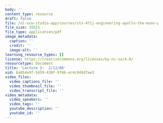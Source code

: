 ```yaml
---
body: ''
content_type: resource
draft: false
file: /ol-ocw-studio-app/courses/sts-471j-engineering-apollo-the-moon-project-as-a-complex-system-spring-2007/mitsts_471s07_lec02.pdf
file_size: 35521
file_type: application/pdf
image_metadata:
  caption: ''
  credit: ''
  image-alt: ''
learning_resource_types: []
license: https://creativecommons.org/licenses/by-nc-sa/4.0/
resourcetype: Document
title: 'Lecture 2:  2/12/06'
uid: 6a054e9f-5659-439f-9786-ec4c949d7ae3
video_files:
  video_captions_file: ''
  video_thumbnail_file: ''
  video_transcript_file: ''
video_metadata:
  video_speakers: ''
  video_tags: ''
  youtube_description: ''
  youtube_id: ''
---
```

